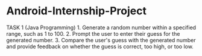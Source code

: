 # Android-Internship-Project
TASK 1 (Java Programming)  1. Generate a random number within a specified range, such as 1 to 100.  2. Prompt the user to enter their guess for the generated number.  3. Compare the user's guess with the generated number and provide feedback on whether the guess is correct, too high, or too low. 
